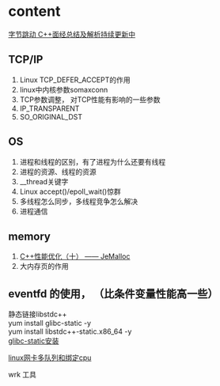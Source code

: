 
# content

[字节跳动 C++面经总结及解析持续更新中](https://zhuanlan.zhihu.com/p/354132072)  

## TCP/IP
1. Linux TCP_DEFER_ACCEPT的作用  
2. linux中内核参数somaxconn  
3. TCP参数调整， 对TCP性能有影响的一些参数
4. IP_TRANSPARENT
5. SO_ORIGINAL_DST


## OS
1. 进程和线程的区别，有了进程为什么还要有线程  
2. 进程的资源、线程的资源  
3. __thread关键字  
4. Linux accept()/epoll_wait()惊群  
5. 多线程怎么同步，多线程竞争怎么解决
6. 进程通信

## memory
1. [C++性能优化（十） —— JeMalloc](https://blog.51cto.com/u_9291927/2575161)  
2. 大内存页的作用


eventfd 的使用， （比条件变量性能高一些）
---
静态链接libstdc++  
yum install glibc-static -y  
yum install libstdc++-static.x86_64 -y  
[glibc-static安装](https://blog.csdn.net/itas109/article/details/104226783)  



[linux网卡多队列和绑定cpu](https://www.jianshu.com/p/602de40f4808)  

wrk 工具  